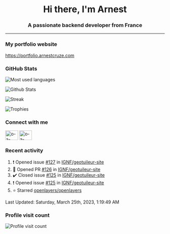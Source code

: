 <h1 align="center">Hi there, I'm Arnest</h1>
<h3 align="center">A passionate backend developer from France</h3>

---

### My portfolio website

https://portfolio.arnestcruze.com

### GitHub Stats

![Most used languages](https://github-readme-stats.vercel.app/api/top-langs/?username=ocruze&langs_count=10&layout=compact&hide=tsql)

![Github Stats](https://github-readme-stats.vercel.app/api?username=ocruze&count_private=true&show_icons=true&title_color=fff&text_color=fff&bg_color=30,36d1dc,904e95)

![Streak](https://github-readme-streak-stats.herokuapp.com/?user=ocruze&)

![Trophies](https://github-profile-trophy.vercel.app/?username=ocruze)

### Connect with me

<p align="left">
  <a href="mailto:o.cruze@live.com" target="blank"><img align="center" src="https://upload.wikimedia.org/wikipedia/commons/d/df/Microsoft_Office_Outlook_%282018%E2%80%93present%29.svg" alt="o-a-cruze" height="30" width="40" /></a>
  <a href="https://linkedin.com/in/o-a-cruze" target="blank"><img align="center" src="https://raw.githubusercontent.com/rahuldkjain/github-profile-readme-generator/master/src/images/icons/Social/linked-in-alt.svg" alt="o-a-cruze" height="30" width="40" /></a>
</p>

### Recent activity

<!--RECENT_ACTIVITY:start-->
1. ❗️ Opened issue [#127](https://github.com/IGNF/geotuileur-site/issues/127) in [IGNF/geotuileur-site](https://github.com/IGNF/geotuileur-site)
2. 💪 Opened PR [#126](https://github.com/IGNF/geotuileur-site/pull/126) in [IGNF/geotuileur-site](https://github.com/IGNF/geotuileur-site)
3. ✔️ Closed issue [#125](https://github.com/IGNF/geotuileur-site/issues/125) in [IGNF/geotuileur-site](https://github.com/IGNF/geotuileur-site)
4. ❗️ Opened issue [#125](https://github.com/IGNF/geotuileur-site/issues/125) in [IGNF/geotuileur-site](https://github.com/IGNF/geotuileur-site)
5. ⭐ Starred [openlayers/openlayers](https://github.com/openlayers/openlayers)
<!--RECENT_ACTIVITY:end-->

<!--RECENT_ACTIVITY:last_update-->
Last Updated: Saturday, March 25th, 2023, 1:19:49 AM
<!--RECENT_ACTIVITY:last_update_end-->

### Profile visit count

![Profile visit count](https://profile-counter.glitch.me/ocruze/count.svg)
